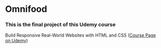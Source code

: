 # Omnifood

### This is the final project of this Udemy course

Build Responsive Real-World Websites with HTML and CSS ([Course Page on Udemy](https://www.udemy.com/course/design-and-develop-a-killer-website-with-html5-and-css3/?couponCode=LETSLEARNNOWPP))
